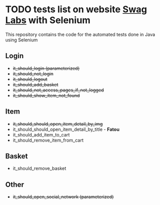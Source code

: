 # TODO tests list on website [Swag Labs](https://www.saucedemo.com/) with Selenium

This repository contains the code for the automated tests done in Java using Selenium

## Login

- ~~it_should_login (parameterized)~~  
- ~~it_should_not_login~~  
- ~~it_should_logout~~  
- ~~it_should_add_basket~~  
- ~~it_should_not_access_pages_if_not_logged~~  
- ~~it_should_show_item_not_found~~  

## Item

- ~~it_should_should_open_item_detail_by_img~~ 
- it_should_should_open_item_detail_by_title - **Fatou**
- it_should_add_item_to_cart  
- it_should_remove_item_from_cart

## Basket

- it_should_remove_basket

## Other

- ~~it_should_open_social_network (parameterized)~~